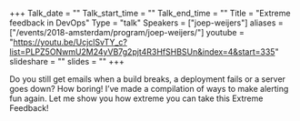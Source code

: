 +++
Talk_date = ""
Talk_start_time = ""
Talk_end_time = ""
Title = "Extreme feedback in DevOps"
Type = "talk"
Speakers = ["joep-weijers"]
aliases = ["/events/2018-amsterdam/program/joep-weijers/"]
youtube = "https://youtu.be/UcjclSvTY_c?list=PLPZ5ONwmU2M24yVB7g2pjt4R3HfSHBSUn&index=4&start=335"
slideshare = ""
slides = ""
+++

Do you still get emails when a build breaks, a deployment fails or a server goes down? How boring! I’ve made a compilation of ways to make alerting fun again. Let me show you how extreme you can take this Extreme Feedback!
